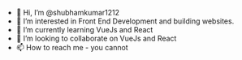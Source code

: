 - 👋 Hi, I’m @shubhamkumar1212
- 👀 I’m interested in Front End Development and building websites.
- 🌱 I’m currently learning VueJs and React
- 💞️ I’m looking to collaborate on VueJs and React
- 📫 How to reach me - you cannot

<!---
shubhamkumar1212/shubhamkumar1212 is a ✨ special ✨ repository because its `README.md` (this file) appears on your GitHub profile.
You can click the Preview link to take a look at your changes.
--->
